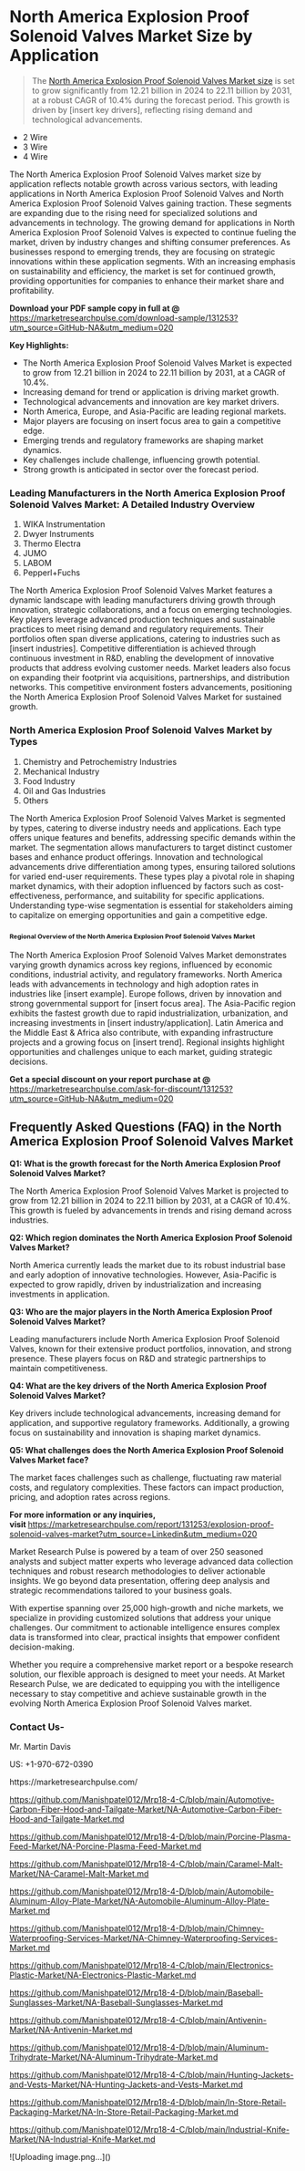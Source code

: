 <h1>North America Explosion Proof Solenoid Valves Market&nbsp;Size by Application</h1><blockquote><p>The <a href="https://marketresearchpulse.com/download-sample/131253?utm_source=GitHub-NA&amp;utm_medium=020">North America Explosion Proof Solenoid Valves Market size</a> is set to grow significantly from 12.21 billion in 2024 to 22.11 billion by 2031, at a robust CAGR of 10.4% during the forecast period. This growth is driven by [insert key drivers], reflecting rising demand and technological advancements.</p></blockquote><ul><li>2 Wire<li> 3 Wire<li> 4 Wire</li></ul><p>The North America Explosion Proof Solenoid Valves market size by application reflects notable growth across various sectors, with leading applications in North America Explosion Proof Solenoid Valves and North America Explosion Proof Solenoid Valves gaining traction. These segments are expanding due to the rising need for specialized solutions and advancements in technology. The growing demand for applications in North America Explosion Proof Solenoid Valves is expected to continue fueling the market, driven by industry changes and shifting consumer preferences. As businesses respond to emerging trends, they are focusing on strategic innovations within these application segments. With an increasing emphasis on sustainability and efficiency, the market is set for continued growth, providing opportunities for companies to enhance their market share and profitability.</p><p><strong>Download your PDF sample copy in full at @ </strong><a href="https://marketresearchpulse.com/download-sample/131253?utm_source=GitHub-NA&amp;utm_medium=020">https://marketresearchpulse.com/download-sample/131253?utm_source=GitHub-NA&amp;utm_medium=020</a></p><p><strong>Key Highlights: </strong></p><ul><li>The North America Explosion Proof Solenoid Valves Market is expected to grow from 12.21 billion in 2024 to 22.11 billion by 2031, at a CAGR of 10.4%.</li><li>Increasing demand for trend or application is driving market growth.</li><li>Technological advancements and innovation are key market drivers.</li><li>North America, Europe, and Asia-Pacific are leading regional markets.</li><li>Major players are focusing on insert focus area to gain a competitive edge.</li><li>Emerging trends and regulatory frameworks are shaping market dynamics.</li><li>Key challenges include challenge, influencing growth potential.</li><li>Strong growth is anticipated in sector over the forecast period.</li></ul><h3>Leading Manufacturers in the North America Explosion Proof Solenoid Valves Market: A Detailed Industry Overview</h3><ol><li>WIKA Instrumentation</li><li>Dwyer Instruments</li><li>Thermo Electra</li><li>JUMO</li><li>LABOM</li><li>Pepperl+Fuchs</li></ol><div class="flex max-w-full flex-col flex-grow"><div class="min-h-8 text-message flex w-full flex-col items-end gap-2 whitespace-normal break-words [.text-message+&amp;]:mt-5" dir="auto" data-message-author-role="assistant" data-message-id="fd8432e4-4910-450d-b182-61b7bfb0a01f" data-message-model-slug="gpt-4o"><div class="flex w-full flex-col gap-1 empty:hidden first:pt-[3px]"><div class="markdown prose w-full break-words dark:prose-invert light"><p>The North America Explosion Proof Solenoid Valves Market features a dynamic landscape with leading manufacturers driving growth through innovation, strategic collaborations, and a focus on emerging technologies. Key players leverage advanced production techniques and sustainable practices to meet rising demand and regulatory requirements. Their portfolios often span diverse applications, catering to industries such as [insert industries]. Competitive differentiation is achieved through continuous investment in R&amp;D, enabling the development of innovative products that address evolving customer needs. Market leaders also focus on expanding their footprint via acquisitions, partnerships, and distribution networks. This competitive environment fosters advancements, positioning the North America Explosion Proof Solenoid Valves Market for sustained growth.</p></div></div></div></div><h3>North America Explosion Proof Solenoid Valves Market by Types</h3><ol><li>Chemistry and Petrochemistry Industries<li> Mechanical Industry<li> Food Industry<li> Oil and Gas Industries<li> Others</li></ol><div class="flex max-w-full flex-col flex-grow"><div class="min-h-8 text-message flex w-full flex-col items-end gap-2 whitespace-normal break-words [.text-message+&amp;]:mt-5" dir="auto" data-message-author-role="assistant" data-message-id="084470be-0bb7-4664-bddf-5156b4f41249" data-message-model-slug="gpt-4o-mini"><div class="flex w-full flex-col gap-1 empty:hidden first:pt-[3px]"><div class="markdown prose w-full break-words dark:prose-invert light"><p>The North America Explosion Proof Solenoid Valves Market is segmented by types, catering to diverse industry needs and applications. Each type offers unique features and benefits, addressing specific demands within the market. The segmentation allows manufacturers to target distinct customer bases and enhance product offerings. Innovation and technological advancements drive differentiation among types, ensuring tailored solutions for varied end-user requirements. These types play a pivotal role in shaping market dynamics, with their adoption influenced by factors such as cost-effectiveness, performance, and suitability for specific applications. Understanding type-wise segmentation is essential for stakeholders aiming to capitalize on emerging opportunities and gain a competitive edge.</p></div></div></div></div><h3><span style="font-size: 11px;">Regional Overview of the North America Explosion Proof Solenoid Valves Market</span></h3><div class="flex max-w-full flex-col flex-grow"><div class="min-h-8 text-message flex w-full flex-col items-end gap-2 whitespace-normal break-words [.text-message+&amp;]:mt-5" dir="auto" data-message-author-role="assistant" data-message-id="e9038762-ce64-4e30-91c9-9bd413514231" data-message-model-slug="gpt-4o-mini"><div class="flex w-full flex-col gap-1 empty:hidden first:pt-[3px]"><div class="markdown prose w-full break-words dark:prose-invert light"><p>The North America Explosion Proof Solenoid Valves Market demonstrates varying growth dynamics across key regions, influenced by economic conditions, industrial activity, and regulatory frameworks. North America leads with advancements in technology and high adoption rates in industries like [insert example]. Europe follows, driven by innovation and strong governmental support for [insert focus area]. The Asia-Pacific region exhibits the fastest growth due to rapid industrialization, urbanization, and increasing investments in [insert industry/application]. Latin America and the Middle East &amp; Africa also contribute, with expanding infrastructure projects and a growing focus on [insert trend]. Regional insights highlight opportunities and challenges unique to each market, guiding strategic decisions.</p></div></div></div></div><p><strong>Get a special discount on your report purchase at @ </strong><a href="https://marketresearchpulse.com/ask-for-discount/131253?utm_source=GitHub-NA&amp;utm_medium=020">https://marketresearchpulse.com/ask-for-discount/131253?utm_source=GitHub-NA&amp;utm_medium=020</a></p><h2>Frequently Asked Questions (FAQ) in the North America Explosion Proof Solenoid Valves Market</h2><p><strong>Q1: What is the growth forecast for the North America Explosion Proof Solenoid Valves Market?</strong></p><p>The North America Explosion Proof Solenoid Valves Market is projected to grow from 12.21 billion in 2024 to 22.11 billion by 2031, at a CAGR of 10.4%. This growth is fueled by advancements in trends and rising demand across industries.</p><p><strong>Q2: Which region dominates the North America Explosion Proof Solenoid Valves Market?</strong></p><p>North America currently leads the market due to its robust industrial base and early adoption of innovative technologies. However, Asia-Pacific is expected to grow rapidly, driven by industrialization and increasing investments in application.</p><p><strong>Q3: Who are the major players in the North America Explosion Proof Solenoid Valves Market?</strong></p><p>Leading manufacturers include North America Explosion Proof Solenoid Valves, known for their extensive product portfolios, innovation, and strong presence. These players focus on R&amp;D and strategic partnerships to maintain competitiveness.</p><p><strong>Q4: What are the key drivers of the North America Explosion Proof Solenoid Valves Market?</strong></p><p>Key drivers include technological advancements, increasing demand for application, and supportive regulatory frameworks. Additionally, a growing focus on sustainability and innovation is shaping market dynamics.</p><p><strong>Q5: What challenges does the North America Explosion Proof Solenoid Valves Market face?</strong></p><p>The market faces challenges such as challenge, fluctuating raw material costs, and regulatory complexities. These factors can impact production, pricing, and adoption rates across regions.</p><p><strong>For more information or any inquiries, visit&nbsp;</strong><a href="https://marketresearchpulse.com/report/131253/explosion-proof-solenoid-valves-market?utm_source=Linkedin&utm_medium=020">https://marketresearchpulse.com/report/131253/explosion-proof-solenoid-valves-market?utm_source=Linkedin&utm_medium=020</a></p><p>Market Research Pulse is powered by a team of over 250 seasoned analysts and subject matter experts who leverage advanced data collection techniques and robust research methodologies to deliver actionable insights. We go beyond data presentation, offering deep analysis and strategic recommendations tailored to your business goals.</p><p>With expertise spanning over 25,000 high-growth and niche markets, we specialize in providing customized solutions that address your unique challenges. Our commitment to actionable intelligence ensures complex data is transformed into clear, practical insights that empower confident decision-making.</p><p>Whether you require a comprehensive market report or a bespoke research solution, our flexible approach is designed to meet your needs. At Market Research Pulse, we are dedicated to equipping you with the intelligence necessary to stay competitive and achieve sustainable growth in the evolving North America Explosion Proof Solenoid Valves market.</p><h3><strong>Contact Us-</strong></h3><p>Mr. Martin Davis</p><p>US: +1-970-672-0390</p><p>https://marketresearchpulse.com/</p><p><a href="https://github.com/Manishpatel012/Mrp18-4-C/blob/main/Automotive-Carbon-Fiber-Hood-and-Tailgate-Market/NA-Automotive-Carbon-Fiber-Hood-and-Tailgate-Market.md">https://github.com/Manishpatel012/Mrp18-4-C/blob/main/Automotive-Carbon-Fiber-Hood-and-Tailgate-Market/NA-Automotive-Carbon-Fiber-Hood-and-Tailgate-Market.md</a></p><p><a href="https://github.com/Manishpatel012/Mrp18-4-D/blob/main/Porcine-Plasma-Feed-Market/NA-Porcine-Plasma-Feed-Market.md">https://github.com/Manishpatel012/Mrp18-4-D/blob/main/Porcine-Plasma-Feed-Market/NA-Porcine-Plasma-Feed-Market.md</a></p><p><a href="https://github.com/Manishpatel012/Mrp18-4-C/blob/main/Caramel-Malt-Market/NA-Caramel-Malt-Market.md">https://github.com/Manishpatel012/Mrp18-4-C/blob/main/Caramel-Malt-Market/NA-Caramel-Malt-Market.md</a></p><p><a href="https://github.com/Manishpatel012/Mrp18-4-D/blob/main/Automobile-Aluminum-Alloy-Plate-Market/NA-Automobile-Aluminum-Alloy-Plate-Market.md">https://github.com/Manishpatel012/Mrp18-4-D/blob/main/Automobile-Aluminum-Alloy-Plate-Market/NA-Automobile-Aluminum-Alloy-Plate-Market.md</a></p><p><a href="https://github.com/Manishpatel012/Mrp18-4-D/blob/main/Chimney-Waterproofing-Services-Market/NA-Chimney-Waterproofing-Services-Market.md">https://github.com/Manishpatel012/Mrp18-4-D/blob/main/Chimney-Waterproofing-Services-Market/NA-Chimney-Waterproofing-Services-Market.md</a></p><p><a href="https://github.com/Manishpatel012/Mrp18-4-C/blob/main/Electronics-Plastic-Market/NA-Electronics-Plastic-Market.md">https://github.com/Manishpatel012/Mrp18-4-C/blob/main/Electronics-Plastic-Market/NA-Electronics-Plastic-Market.md</a></p><p><a href="https://github.com/Manishpatel012/Mrp18-4-D/blob/main/Baseball-Sunglasses-Market/NA-Baseball-Sunglasses-Market.md">https://github.com/Manishpatel012/Mrp18-4-D/blob/main/Baseball-Sunglasses-Market/NA-Baseball-Sunglasses-Market.md</a></p><p><a href="https://github.com/Manishpatel012/Mrp18-4-C/blob/main/Antivenin-Market/NA-Antivenin-Market.md">https://github.com/Manishpatel012/Mrp18-4-C/blob/main/Antivenin-Market/NA-Antivenin-Market.md</a></p><p><a href="https://github.com/Manishpatel012/Mrp18-4-D/blob/main/Aluminum-Trihydrate-Market/NA-Aluminum-Trihydrate-Market.md">https://github.com/Manishpatel012/Mrp18-4-D/blob/main/Aluminum-Trihydrate-Market/NA-Aluminum-Trihydrate-Market.md</a></p><p><a href="https://github.com/Manishpatel012/Mrp18-4-C/blob/main/Hunting-Jackets-and-Vests-Market/NA-Hunting-Jackets-and-Vests-Market.md">https://github.com/Manishpatel012/Mrp18-4-C/blob/main/Hunting-Jackets-and-Vests-Market/NA-Hunting-Jackets-and-Vests-Market.md</a></p><p><a href="https://github.com/Manishpatel012/Mrp18-4-D/blob/main/In-Store-Retail-Packaging-Market/NA-In-Store-Retail-Packaging-Market.md">https://github.com/Manishpatel012/Mrp18-4-D/blob/main/In-Store-Retail-Packaging-Market/NA-In-Store-Retail-Packaging-Market.md</a></p><p><a href="https://github.com/Manishpatel012/Mrp18-4-C/blob/main/Industrial-Knife-Market/NA-Industrial-Knife-Market.md">https://github.com/Manishpatel012/Mrp18-4-C/blob/main/Industrial-Knife-Market/NA-Industrial-Knife-Market.md</a></p>
![Uploading image.png…]()
